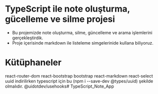 # TypeScript ile note oluşturma, gücelleme ve silme projesi
- Bu projemizde note oluşturma, silme, güncelleme ve arama işlemlerini gerçekleştirdik.
- Proje içerisinde markdown ile listeleme simgelerinide kullana biliyoruz.

# Kütüphaneler
react-router-dom
react-bootstrap
bootstrap
react-markdown
react-select
uuid indirilirken typescript için bu (npm i --save-dev @types/uuid) şekilde olmalıdır.
@uidotdev/usehooks# TypeScript_Note_App
